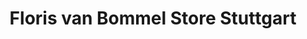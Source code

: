 ---
title: "Floris van Bommel Store Stuttgart"
url: /stuttgart/floris-van-bommel-store-stuttgart/
shop: Schuhe
---